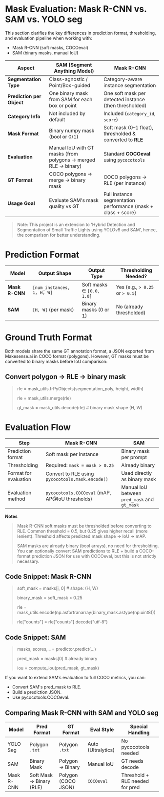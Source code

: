 # Mask Evaluation: Mask R-CNN vs. SAM vs. YOLO seg
This section clarifies the key differences in prediction format, thresholding, and evaluation pipeline when working with:

- Mask R-CNN (soft masks, COCOeval)
- SAM (binary masks, manual IoU)

| Aspect                    | **SAM (Segment Anything Model)**                               | **Mask R-CNN**                                                |
| ------------------------- | -------------------------------------------------------------- | ------------------------------------------------------------- |
| **Segmentation Type**     | Class-agnostic / Point/Box-guided                              | Category-aware instance segmentation                          |
| **Prediction per Object** | One binary mask from SAM for each box or point                 | One soft mask per detected instance (then thresholded)        |
| **Category Info**         | Not included by default                                        | Included (`category_id`, `score`)                             |
| **Mask Format**           | Binary numpy mask (bool or 0/1)                                | Soft mask (0–1 float), thresholded & converted to **RLE**     |
| **Evaluation**            | Manual IoU with GT masks (from polygons → merged RLE → binary) | Standard **COCOeval** using `pycocotools`                     |
| **GT Format**             | COCO polygons → merge → binary mask                            | COCO polygons → RLE (per instance)                            |
| **Usage Goal**            | Evaluate SAM's mask quality vs GT                              | Full instance segmentation performance (mask + class + score) |

>Note: This project is an extension to 'Hybrid Detection and Segmentation of Small Traffic Lights using YOLOv8 and SAM', hence, the comparison for better understanding.



#  Prediction Format

| Model          | Output Shape               | Output Type               | Thresholding Needed?              |
| -------------- | -------------------------- | ------------------------- | --------------------------------- |
| **Mask R-CNN** | `[num_instances, 1, H, W]` | Soft masks ∈ `[0.0, 1.0]` | Yes (e.g., `> 0.25` or `> 0.5`) |
| **SAM**        | `[H, W]` (per mask)        | Binary masks (0 or 1)     | No (already thresholded)        |

# Ground Truth Format

Both models share the same GT annotation format, a JSON exported from Makesense.ai in COCO format (polygons). However, GT masks must be converted to binary masks before IoU comparison:

## Convert polygon → RLE → binary mask

> rle = mask_utils.frPyObjects(segmentation_poly, height, width)
> 
> rle = mask_utils.merge(rle)
> 
> gt_mask = mask_utils.decode(rle)  # binary mask shape (H, W)

# Evaluation Flow

| Step                  | **Mask R-CNN**                                   | **SAM**                                      |
| --------------------- | ------------------------------------------------ | -------------------------------------------- |
| Prediction format     | Soft mask per instance                           | Binary mask per prompt                       |
| Thresholding          | Required: `mask = mask > 0.25`                   | Already binary                             |
| Format for evaluation | Convert to RLE using `pycocotools.mask.encode()` | Used directly as binary mask                 |
| Evaluation method     | `pycocotools.COCOeval` (mAP, AP\@IoU thresholds) | Manual IoU between `pred_mask` and `gt_mask` |

**Notes**
> Mask R-CNN soft masks must be thresholded before converting to RLE. Common threshold = 0.5, but 0.25 gives higher recall (more lenient). Threshold affects predicted mask shape → IoU → mAP.
> 
> SAM masks are already binary (bool arrays), no need for thresholding. You can optionally convert SAM predictions to RLE + build a COCO-format prediction JSON for use with COCOeval, but this is not strictly necessary.

##  Code Snippet: Mask R-CNN

> soft_mask = masks[i, 0]  # shape: (H, W)
> 
> binary_mask = soft_mask > 0.25
> 
> rle = mask_utils.encode(np.asfortranarray(binary_mask.astype(np.uint8)))
> 
> rle["counts"] = rle["counts"].decode("utf-8")

##  Code Snippet: SAM

> masks, scores, _ = predictor.predict(...)
> 
> pred_mask = masks[0]  # already binary
> 
> iou = compute_iou(pred_mask, gt_mask)

If you want to extend SAM’s evaluation to full COCO metrics, you can:

- Convert SAM's pred_mask to RLE.
- Build a prediction JSON.
- Use pycocotools.COCOeval.

## Comparing Mask R-CNN with SAM and YOLO seg

| Model      | Pred Format              | GT Format           | Eval Style         | Special Handling                |
| ---------- | ------------------------ | ------------------- | ------------------ | ------------------------------- |
| YOLO Seg   | Polygon `.txt`           | Polygon `.txt`      | Auto (Ultralytics) | No pycocotools needed           |
| SAM        | Binary Mask              | Polygon → Binary    | Manual IoU         | GT needs decode                 |
| Mask R-CNN | Soft Mask → Binary (RLE) | Polygon (COCO JSON) | `COCOeval`         | Threshold + RLE needed for pred |

